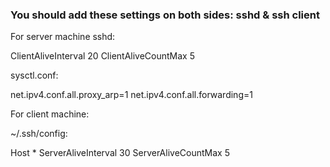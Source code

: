 ### You should add these settings on both sides: sshd & ssh client

For server machine
sshd:

ClientAliveInterval 20
ClientAliveCountMax 5

sysctl.conf:

net.ipv4.conf.all.proxy_arp=1
net.ipv4.conf.all.forwarding=1

For client machine:

~/.ssh/config:

Host *
  ServerAliveInterval 30
  ServerAliveCountMax 5


